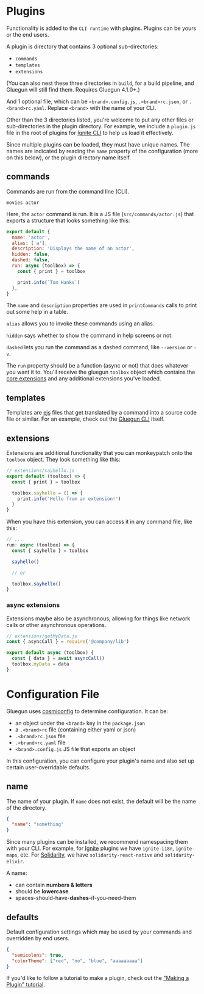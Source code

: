 # Plugins

Functionality is added to the `CLI runtime` with plugins. Plugins can be yours or the end users.

A plugin is directory that contains 3 optional sub-directories:

- `commands`
- `templates`
- `extensions`

(You can also nest these three directories in `build`, for a build pipeline, and Gluegun will still find them. Requires Gluegun 4.1.0+.)

And 1 optional file, which can be `<brand>.config.js`, `.<brand>rc.json`, or `.<brand>rc.yaml`. Replace `<brand>` with the name of your CLI.

Other than the 3 directories listed, you're welcome to put any other files or sub-directories in the plugin directory. For example, we include a `plugin.js` file in the root of plugins for [Ignite CLI](https://github.com/infinitered/ignite) to help us load it effectively.

Since multiple plugins can be loaded, they must have unique names. The names are indicated by reading the `name` property of the configuration (more on this below), or the plugin directory name itself.

## commands

Commands are run from the command line (CLI).

```
movies actor
```

Here, the `actor` command is run. It is a JS file (`src/commands/actor.js`) that exports a structure that looks something like this:

```js
export default {
  name: 'actor',
  alias: ['a'],
  description: 'Displays the name of an actor',
  hidden: false,
  dashed: false,
  run: async (toolbox) => {
    const { print } = toolbox

    print.info(`Tom Hanks`)
  },
}
```

The `name` and `description` properties are used in `printCommands` calls to print out some help in a table.

`alias` allows you to invoke these commands using an alias.

`hidden` says whether to show the command in help screens or not.

`dashed` lets you run the command as a dashed command, like `--version` or `-v`.

The `run` property should be a function (async or not) that does whatever you want it to. You'll receive the gluegun `toolbox` object which contains the [core extensions](./toolbox-api.md) and any additional extensions you've loaded.

## templates

Templates are [ejs](http://www.embeddedjs.com/) files that get translated by a command into a source code file or similar. For an example, check out the [Gluegun CLI](https://github.com/infinitered/gluegun/tree/master/src/cli) itself.

## extensions

Extensions are additional functionality that you can monkeypatch onto the `toolbox` object. They look something like this:

```js
// extensions/sayhello.js
export default (toolbox) => {
  const { print } = toolbox

  toolbox.sayhello = () => {
    print.info('Hello from an extension!')
  }
}
```

When you have this extension, you can access it in any command file, like this:

```js
// ...
run: async (toolbox) => {
  const { sayhello } = toolbox

  sayhello()

  // or

  toolbox.sayhello()
}
```

### async extensions

Extensions maybe also be asynchronous, allowing for things like network calls or other asynchronous operations.

```js
// extensions/getMyData.js
const { asyncCall } = require('@company/lib')

export default async (toolbox) {
  const { data } = await asyncCall()
  toolbox.myData = data
}
```

# Configuration File

Gluegun uses [cosmiconfig](https://github.com/davidtheclark/cosmiconfig) to determine configuration. It can be:

- an object under the `<brand>` key in the `package.json`
- a `.<brand>rc` file (containing either yaml or json)
- `.<brand>rc.json` file
- `.<brand>rc.yaml` file
- `<brand>.config.js` JS file that exports an object

In this configuration, you can configure your plugin's name and also set up certain user-overridable defaults.

## name

The name of your plugin. If `name` does not exist, the default will be the name of the directory.

```json
{
  "name": "something"
}
```

Since many plugins can be installed, we recommend namespacing them with your CLI. For example, for [Ignite](https://github.com/infinitered/ignite) plugins we have `ignite-i18n`, `ignite-maps`, etc. For [Solidarity](https://github.com/infinitered/solidarity), we have `solidarity-react-native` and `solidarity-elixir`.

A name:

- can contain **numbers & letters**
- should be **lowercase**
- spaces-should-have-**dashes**-if-you-need-them

## defaults

Default configuration settings which may be used by your commands and overridden by end users.

```json
{
  "semicolons": true,
  "colorTheme": ["red", "no", "blue", "aaaaaaaaa"]
}
```

If you'd like to follow a tutorial to make a plugin, check out the ["Making a Plugin" tutorial](./tutorial-making-a-plugin.md).
